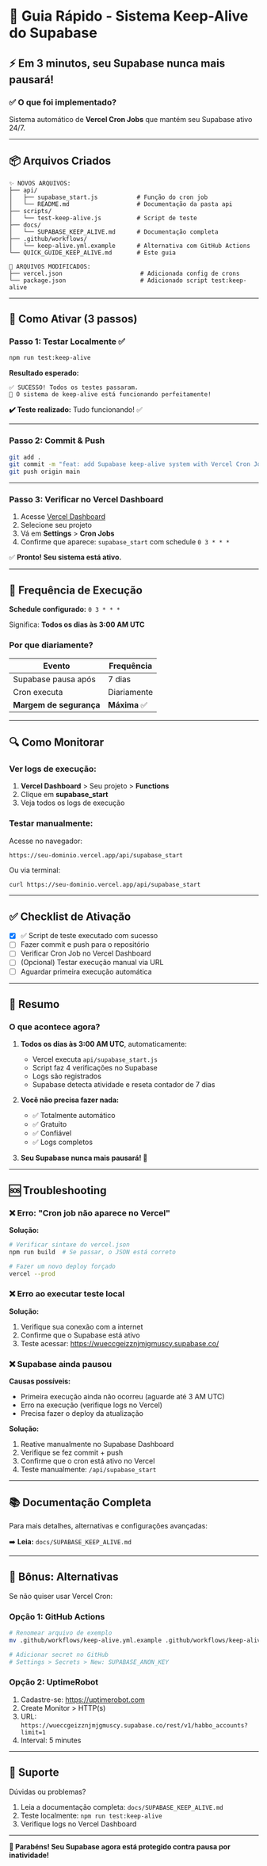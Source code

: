 # 🚀 Guia Rápido - Sistema Keep-Alive do Supabase

## ⚡ Em 3 minutos, seu Supabase nunca mais pausará!

### ✅ O que foi implementado?

Sistema automático de **Vercel Cron Jobs** que mantém seu Supabase ativo 24/7.

---

## 📦 Arquivos Criados

```
✨ NOVOS ARQUIVOS:
├── api/
│   ├── supabase_start.js           # Função do cron job
│   └── README.md                   # Documentação da pasta api
├── scripts/
│   └── test-keep-alive.js          # Script de teste
├── docs/
│   └── SUPABASE_KEEP_ALIVE.md      # Documentação completa
├── .github/workflows/
│   └── keep-alive.yml.example      # Alternativa com GitHub Actions
└── QUICK_GUIDE_KEEP_ALIVE.md       # Este guia

📝 ARQUIVOS MODIFICADOS:
├── vercel.json                      # Adicionada config de crons
└── package.json                     # Adicionado script test:keep-alive
```

---

## 🎯 Como Ativar (3 passos)

### **Passo 1: Testar Localmente** ✅

```bash
npm run test:keep-alive
```

**Resultado esperado:**
```
✅ SUCESSO! Todos os testes passaram.
🎉 O sistema de keep-alive está funcionando perfeitamente!
```

**✔️ Teste realizado:** Tudo funcionando! ✅

---

### **Passo 2: Commit & Push**

```bash
git add .
git commit -m "feat: add Supabase keep-alive system with Vercel Cron Jobs"
git push origin main
```

---

### **Passo 3: Verificar no Vercel Dashboard**

1. Acesse [Vercel Dashboard](https://vercel.com/dashboard)
2. Selecione seu projeto
3. Vá em **Settings** > **Cron Jobs**
4. Confirme que aparece: `supabase_start` com schedule `0 3 * * *`

✅ **Pronto! Seu sistema está ativo.**

---

## 📅 Frequência de Execução

**Schedule configurado:** `0 3 * * *`

Significa: **Todos os dias às 3:00 AM UTC**

### Por que diariamente?

| Evento | Frequência |
|--------|------------|
| Supabase pausa após | 7 dias |
| Cron executa | Diariamente |
| **Margem de segurança** | **Máxima** ✅ |

---

## 🔍 Como Monitorar

### Ver logs de execução:

1. **Vercel Dashboard** > Seu projeto > **Functions**
2. Clique em **supabase_start**
3. Veja todos os logs de execução

### Testar manualmente:

Acesse no navegador:
```
https://seu-dominio.vercel.app/api/supabase_start
```

Ou via terminal:
```bash
curl https://seu-dominio.vercel.app/api/supabase_start
```

---

## ✅ Checklist de Ativação

- [x] ✅ Script de teste executado com sucesso
- [ ] Fazer commit e push para o repositório
- [ ] Verificar Cron Job no Vercel Dashboard
- [ ] (Opcional) Testar execução manual via URL
- [ ] Aguardar primeira execução automática

---

## 🎉 Resumo

### O que acontece agora?

1. **Todos os dias às 3:00 AM UTC**, automaticamente:
   - Vercel executa `api/supabase_start.js`
   - Script faz 4 verificações no Supabase
   - Logs são registrados
   - Supabase detecta atividade e reseta contador de 7 dias

2. **Você não precisa fazer nada:**
   - ✅ Totalmente automático
   - ✅ Gratuito
   - ✅ Confiável
   - ✅ Logs completos

3. **Seu Supabase nunca mais pausará! 🎊**

---

## 🆘 Troubleshooting

### ❌ Erro: "Cron job não aparece no Vercel"

**Solução:**
```bash
# Verificar sintaxe do vercel.json
npm run build  # Se passar, o JSON está correto

# Fazer um novo deploy forçado
vercel --prod
```

### ❌ Erro ao executar teste local

**Solução:**
1. Verifique sua conexão com a internet
2. Confirme que o Supabase está ativo
3. Teste acessar: https://wueccgeizznjmjgmuscy.supabase.co/

### ❌ Supabase ainda pausou

**Causas possíveis:**
- Primeira execução ainda não ocorreu (aguarde até 3 AM UTC)
- Erro na execução (verifique logs no Vercel)
- Precisa fazer o deploy da atualização

**Solução:**
1. Reative manualmente no Supabase Dashboard
2. Verifique se fez commit + push
3. Confirme que o cron está ativo no Vercel
4. Teste manualmente: `/api/supabase_start`

---

## 📚 Documentação Completa

Para mais detalhes, alternativas e configurações avançadas:

➡️ **Leia:** `docs/SUPABASE_KEEP_ALIVE.md`

---

## 🎁 Bônus: Alternativas

Se não quiser usar Vercel Cron:

### **Opção 1: GitHub Actions**
```bash
# Renomear arquivo de exemplo
mv .github/workflows/keep-alive.yml.example .github/workflows/keep-alive.yml

# Adicionar secret no GitHub
# Settings > Secrets > New: SUPABASE_ANON_KEY
```

### **Opção 2: UptimeRobot**
1. Cadastre-se: https://uptimerobot.com
2. Create Monitor > HTTP(s)
3. URL: `https://wueccgeizznjmjgmuscy.supabase.co/rest/v1/habbo_accounts?limit=1`
4. Interval: 5 minutes

---

## 💬 Suporte

Dúvidas ou problemas?

1. Leia a documentação completa: `docs/SUPABASE_KEEP_ALIVE.md`
2. Teste localmente: `npm run test:keep-alive`
3. Verifique logs no Vercel Dashboard

---

**🎉 Parabéns! Seu Supabase agora está protegido contra pausa por inatividade!**

